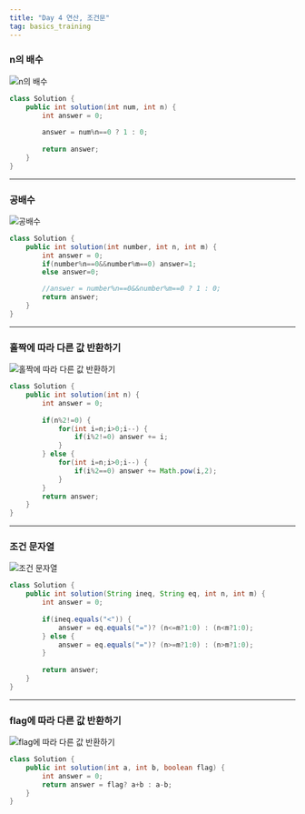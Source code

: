 ```yaml
---
title: "Day 4 연산, 조건문"
tag: basics_training
---
```


### n의 배수
![n의 배수](https://github.com/yony-k/yony-k.github.io/assets/109204976/b76b6518-9b85-4aa7-a51d-dba1cde28697)

```java
class Solution {
    public int solution(int num, int n) {
        int answer = 0;
        
        answer = num%n==0 ? 1 : 0;
        
        return answer;
    }
}
```

---

### 공배수
![공배수](https://github.com/yony-k/yony-k.github.io/assets/109204976/6001b996-35c2-4de7-9fc8-06e31246a8ab)

```java
class Solution {
    public int solution(int number, int n, int m) {
        int answer = 0;
        if(number%n==0&&number%m==0) answer=1;
        else answer=0;

        //answer = number%n==0&&number%m==0 ? 1 : 0;
        return answer;
    }
}
```

---

### 홀짝에 따라 다른 값 반환하기
![홀짝에 따라 다른 값 반환하기](https://github.com/yony-k/yony-k.github.io/assets/109204976/c865398d-7f07-46e4-bab7-1d58d2021a84)

```java
class Solution {
    public int solution(int n) {
        int answer = 0;
        
        if(n%2!=0) {
            for(int i=n;i>0;i--) {
                if(i%2!=0) answer += i;
            }
        } else {
            for(int i=n;i>0;i--) {
                if(i%2==0) answer += Math.pow(i,2);
            }
        }
        return answer;
    }
}
```

---

### 조건 문자열
![조건 문자열](https://github.com/yony-k/yony-k.github.io/assets/109204976/f18e8f6e-e6c1-4963-892e-a1f5f4bdad16)

```java
class Solution {
    public int solution(String ineq, String eq, int n, int m) {
        int answer = 0;
        
        if(ineq.equals("<")) {
            answer = eq.equals("=")? (n<=m?1:0) : (n<m?1:0);
        } else {
            answer = eq.equals("=")? (n>=m?1:0) : (n>m?1:0);
        }
        
        return answer;
    }
}
```

---

### flag에 따라 다른 값 반환하기
![flag에 따라 다른 값 반환하기](https://github.com/yony-k/yony-k.github.io/assets/109204976/cca2577f-dc39-41ef-8d9d-fb527de593e9)

```java
class Solution {
    public int solution(int a, int b, boolean flag) {
        int answer = 0;
        return answer = flag? a+b : a-b;
    }
}
```

